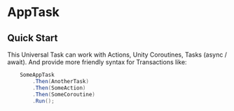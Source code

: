 # AppTask

## Quick Start

This Universal Task can work with Actions, Unity Coroutines, Tasks (async / await).
And provide more friendly syntax for Transactions like:
```C#
    SomeAppTask
        .Then(AnotherTask)
        .Then(SomeAction)
        .Then(SomeCoroutine)
        .Run();
```
